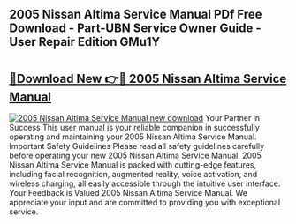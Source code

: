 ## 2005 Nissan Altima Service Manual PDf Free Download - Part-UBN Service Owner Guide - User Repair Edition GMu1Y

# <h2><a href="http://bc12905.oget.top/?id=2005+Nissan+Altima+Service+Manual">🔗Download New 👉🔴 2005 Nissan Altima Service Manual</a></h2>

[![2005 Nissan Altima Service Manual new download](https://i.imgur.com/5g1atiW.png)](http://bc12905.oget.top/?id=2005+Nissan+Altima+Service+Manual)
Your Partner in Success This user manual is your reliable companion in successfully operating and maintaining your 2005 Nissan Altima Service Manual. Important Safety Guidelines Please read all safety guidelines carefully before operating your new 2005 Nissan Altima Service Manual. 2005 Nissan Altima Service Manual is packed with cutting-edge features, including facial recognition, augmented reality, voice activation, and wireless charging, all easily accessible through the intuitive user interface. Your Feedback is Valued 2005 Nissan Altima Service Manual. We appreciate your input and are committed to providing you with exceptional service.
